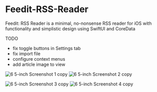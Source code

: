 # Feedit-RSS-Reader 

Feedit: RSS Reader is a minimal, no-nonsense RSS reader for iOS with functionality and simplistic design using SwiftUI and CoreData

TODO
- fix toggle buttons in Settings tab
- fix import file
- configure context menus
- add article image to view

![6 5-inch Screenshot 1 copy](https://user-images.githubusercontent.com/63733784/95686284-d59bf800-0bca-11eb-957a-1e24b87a85e3.png)
![6 5-inch Screenshot 2 copy](https://user-images.githubusercontent.com/63733784/95686285-d6348e80-0bca-11eb-815b-90f6a5450ef9.png)

![6 5-inch Screenshot 3 copy](https://user-images.githubusercontent.com/63733784/95686286-d6348e80-0bca-11eb-8e51-719f85bf67eb.png)
![6 5-inch Screenshot 4 copy](https://user-images.githubusercontent.com/63733784/95686288-d6cd2500-0bca-11eb-98d8-de6137841a67.png)
